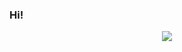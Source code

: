 ### Hi!
<div align="center">
  <a href="https://github.com/shiishorts/Programming-Lang-Info
    <img src="https://github.com/shiishorts/github-stats/blob/master/generated/overview.svg#gh-dark-mode-only" />
    <img src="https://github.com/shiishorts/github-stats/blob/master/generated/languages.svg#gh-dark-mode-only" />
  </a>
</div>
<!--
**shiishorts/shiishorts** is a ✨ _special_ ✨ repository because its `README.md` (this file) appears on your GitHub profile.
-->
